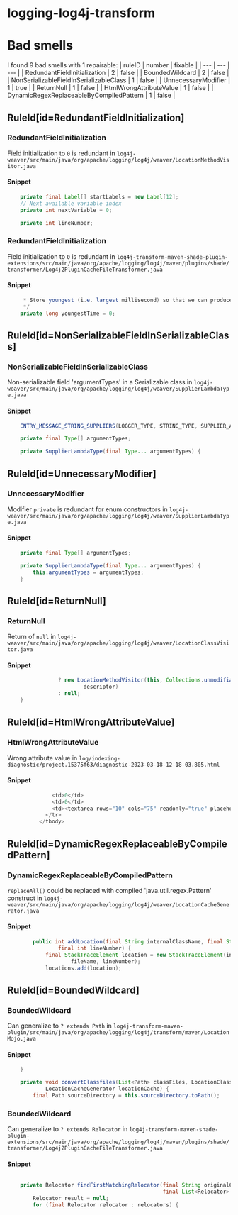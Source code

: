 # logging-log4j-transform 
 
# Bad smells
I found 9 bad smells with 1 repairable:
| ruleID | number | fixable |
| --- | --- | --- |
| RedundantFieldInitialization | 2 | false |
| BoundedWildcard | 2 | false |
| NonSerializableFieldInSerializableClass | 1 | false |
| UnnecessaryModifier | 1 | true |
| ReturnNull | 1 | false |
| HtmlWrongAttributeValue | 1 | false |
| DynamicRegexReplaceableByCompiledPattern | 1 | false |
## RuleId[id=RedundantFieldInitialization]
### RedundantFieldInitialization
Field initialization to `0` is redundant
in `log4j-weaver/src/main/java/org/apache/logging/log4j/weaver/LocationMethodVisitor.java`
#### Snippet
```java
    private final Label[] startLabels = new Label[12];
    // Next available variable index
    private int nextVariable = 0;

    private int lineNumber;
```

### RedundantFieldInitialization
Field initialization to `0` is redundant
in `log4j-transform-maven-shade-plugin-extensions/src/main/java/org/apache/logging/log4j/maven/plugins/shade/transformer/Log4j2PluginCacheFileTransformer.java`
#### Snippet
```java
     * Store youngest (i.e. largest millisecond) so that we can produce reproducible jar file
     */
    private long youngestTime = 0;


```

## RuleId[id=NonSerializableFieldInSerializableClass]
### NonSerializableFieldInSerializableClass
Non-serializable field 'argumentTypes' in a Serializable class
in `log4j-weaver/src/main/java/org/apache/logging/log4j/weaver/SupplierLambdaType.java`
#### Snippet
```java
    ENTRY_MESSAGE_STRING_SUPPLIERS(LOGGER_TYPE, STRING_TYPE, SUPPLIER_ARRAY_TYPE);

    private final Type[] argumentTypes;

    private SupplierLambdaType(final Type... argumentTypes) {
```

## RuleId[id=UnnecessaryModifier]
### UnnecessaryModifier
Modifier `private` is redundant for enum constructors
in `log4j-weaver/src/main/java/org/apache/logging/log4j/weaver/SupplierLambdaType.java`
#### Snippet
```java
    private final Type[] argumentTypes;

    private SupplierLambdaType(final Type... argumentTypes) {
        this.argumentTypes = argumentTypes;
    }
```

## RuleId[id=ReturnNull]
### ReturnNull
Return of `null`
in `log4j-weaver/src/main/java/org/apache/logging/log4j/weaver/LocationClassVisitor.java`
#### Snippet
```java
                ? new LocationMethodVisitor(this, Collections.unmodifiableMap(conversionHandlers), mv, access, name,
                        descriptor)
                : null;
    }

```

## RuleId[id=HtmlWrongAttributeValue]
### HtmlWrongAttributeValue
Wrong attribute value
in `log/indexing-diagnostic/project.15375f63/diagnostic-2023-03-18-12-18-03.805.html`
#### Snippet
```java
              <td>0</td>
              <td>0</td>
              <td><textarea rows="10" cols="75" readonly="true" placeholder="empty" style="white-space: pre; border: none">Not collected for refresh</textarea></td>
            </tr>
          </tbody>
```

## RuleId[id=DynamicRegexReplaceableByCompiledPattern]
### DynamicRegexReplaceableByCompiledPattern
`replaceAll()` could be replaced with compiled 'java.util.regex.Pattern' construct
in `log4j-weaver/src/main/java/org/apache/logging/log4j/weaver/LocationCacheGenerator.java`
#### Snippet
```java
        public int addLocation(final String internalClassName, final String methodName, final String fileName,
                final int lineNumber) {
            final StackTraceElement location = new StackTraceElement(internalClassName.replaceAll("/", "."), methodName,
                    fileName, lineNumber);
            locations.add(location);
```

## RuleId[id=BoundedWildcard]
### BoundedWildcard
Can generalize to `? extends Path`
in `log4j-transform-maven-plugin/src/main/java/org/apache/logging/log4j/transform/maven/LocationMojo.java`
#### Snippet
```java
    }

    private void convertClassfiles(List<Path> classFiles, LocationClassConverter converter,
            LocationCacheGenerator locationCache) {
        final Path sourceDirectory = this.sourceDirectory.toPath();
```

### BoundedWildcard
Can generalize to `? extends Relocator`
in `log4j-transform-maven-shade-plugin-extensions/src/main/java/org/apache/logging/log4j/maven/plugins/shade/transformer/Log4j2PluginCacheFileTransformer.java`
#### Snippet
```java

    private Relocator findFirstMatchingRelocator(final String originalClassName,
                                                 final List<Relocator> relocators) {
        Relocator result = null;
        for (final Relocator relocator : relocators) {
```

